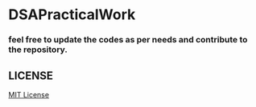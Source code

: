 
# DSAPracticalWork

### feel free to update the codes as per needs and contribute to the repository. 

## LICENSE
[MIT License](LICENSE)